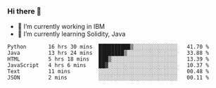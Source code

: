 ### Hi there 👋

<!--
**mathcodeman/mathcodeman** is a ✨ _special_ ✨ repository because its `README.md` (this file) appears on your GitHub profile.

Here are some ideas to get you started:

- 🔭 I’m currently working on ...
- 🌱 I’m currently learning ...
- 👯 I’m looking to collaborate on ...
- 🤔 I’m looking for help with ...
- 💬 Ask me about ...
- 📫 How to reach me: ...
- 😄 Pronouns: ...
- ⚡ Fun fact: ...
-->

- 🔭 I’m currently working in IBM
- 🌱 I’m currently learning Solidity, Java

<!--START_SECTION:waka-->

```text
Python       16 hrs 30 mins  ██████████▒░░░░░░░░░░░░░░   41.70 %
Java         13 hrs 24 mins  ████████▒░░░░░░░░░░░░░░░░   33.88 %
HTML         5 hrs 18 mins   ███▒░░░░░░░░░░░░░░░░░░░░░   13.39 %
JavaScript   4 hrs 6 mins    ██▓░░░░░░░░░░░░░░░░░░░░░░   10.37 %
Text         11 mins         ░░░░░░░░░░░░░░░░░░░░░░░░░   00.48 %
JSON         2 mins          ░░░░░░░░░░░░░░░░░░░░░░░░░   00.11 %
```

<!--END_SECTION:waka-->
